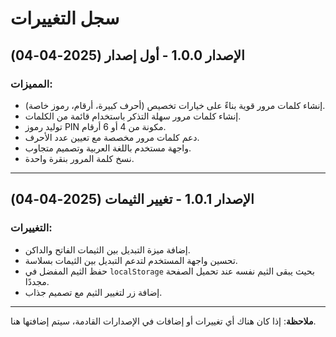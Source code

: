 # سجل التغييرات

## الإصدار 1.0.0 - أول إصدار (2025-04-04)

### المميزات:
- إنشاء كلمات مرور قوية بناءً على خيارات تخصيص (أحرف كبيرة، أرقام، رموز خاصة).
- إنشاء كلمات مرور سهلة التذكر باستخدام قائمة من الكلمات.
- توليد رموز PIN مكونة من 4 أو 6 أرقام.
- دعم كلمات مرور مخصصة مع تعيين عدد الأحرف.
- واجهة مستخدم باللغة العربية وتصميم متجاوب.
- نسخ كلمة المرور بنقرة واحدة.

---



## الإصدار 1.0.1 - تغيير الثيمات (2025-04-04)

### التغييرات:
- إضافة ميزة التبديل بين الثيمات الفاتح والداكن.
- تحسين واجهة المستخدم لتدعم التبديل بين الثيمات بسلاسة.
- حفظ الثيم المفضل في `localStorage` بحيث يبقى الثيم نفسه عند تحميل الصفحة مجددًا.
- إضافة زر لتغيير الثيم مع تصميم جذاب.

---


**ملاحظة**: إذا كان هناك أي تغييرات أو إضافات في الإصدارات القادمة، سيتم إضافتها هنا.
